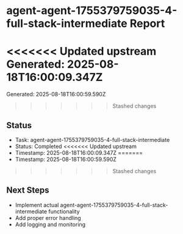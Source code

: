 # agent-agent-1755379759035-4-full-stack-intermediate Report

<<<<<<< Updated upstream
Generated: 2025-08-18T16:00:09.347Z
=======
Generated: 2025-08-18T16:00:59.590Z
>>>>>>> Stashed changes

## Status
- Task: agent-agent-1755379759035-4-full-stack-intermediate
- Status: Completed
<<<<<<< Updated upstream
- Timestamp: 2025-08-18T16:00:09.347Z
=======
- Timestamp: 2025-08-18T16:00:59.590Z
>>>>>>> Stashed changes

## Next Steps
- Implement actual agent-agent-1755379759035-4-full-stack-intermediate functionality
- Add proper error handling
- Add logging and monitoring
